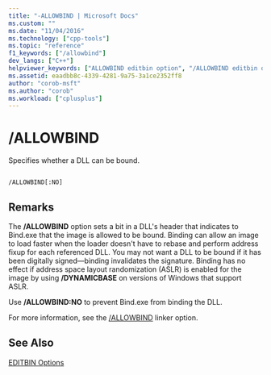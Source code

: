 ```yaml
---
title: "-ALLOWBIND | Microsoft Docs"
ms.custom: ""
ms.date: "11/04/2016"
ms.technology: ["cpp-tools"]
ms.topic: "reference"
f1_keywords: ["/allowbind"]
dev_langs: ["C++"]
helpviewer_keywords: ["ALLOWBIND editbin option", "/ALLOWBIND editbin option", "-ALLOWBIND editbin option"]
ms.assetid: eaadbb8c-4339-4281-9a75-3a1ce2352ff8
author: "corob-msft"
ms.author: "corob"
ms.workload: ["cplusplus"]
---
```

# /ALLOWBIND
Specifies whether a DLL can be bound.  
  
```  
  
/ALLOWBIND[:NO]  
```  
  
## Remarks  
 The **/ALLOWBIND** option sets a bit in a DLL's header that indicates to Bind.exe that the image is allowed to be bound. Binding can allow an image to load faster when the loader doesn't have to rebase and perform address fixup for each referenced DLL. You may not want a DLL to be bound if it has been digitally signed—binding invalidates the signature. Binding has no effect if address space layout randomization (ASLR) is enabled for the image by using **/DYNAMICBASE** on versions of Windows that support ASLR.  
  
 Use **/ALLOWBIND:NO** to prevent Bind.exe from binding the DLL.  
  
 For more information, see the [/ALLOWBIND](../../build/reference/allowbind-prevent-dll-binding.md) linker option.  
  
## See Also  
 [EDITBIN Options](../../build/reference/editbin-options.md)